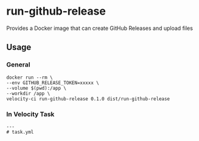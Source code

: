 # run-github-release
Provides a Docker image that can create GitHub Releases and upload files 

## Usage

### General
```
docker run --rm \
--env GITHUB_RELEASE_TOKEN=xxxxx \
--volume $(pwd):/app \
--workdir /app \
velocity-ci run-github-release 0.1.0 dist/run-github-release
```

### In Velocity Task

```
---
# task.yml


```